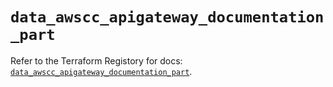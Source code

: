 # `data_awscc_apigateway_documentation_part`

Refer to the Terraform Registory for docs: [`data_awscc_apigateway_documentation_part`](https://registry.terraform.io/providers/hashicorp/awscc/0.70.0/docs/data-sources/apigateway_documentation_part).
